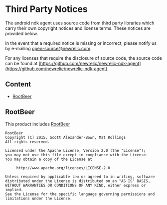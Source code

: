 # Third Party Notices

The android ndk agent uses source code from third party libraries which carry
their own copyright notices and license terms. These notices are provided
below.

In the event that a required notice is missing or incorrect, please notify us
by e-mailing [open-source@newrelic.com](mailto:open-source@newrelic.com).

For any licenses that require the disclosure of source
code, the source code can be found at [https://github.com/newrelic/newrelic-ndk-agent](https://github.com/newrelic/newrelic-ndk-agent).

## Content
* [RootBeer](#RootBeer)

## RootBeer
This product includes [RootBeer](https://github.com/scottyab/rootbeer)
    
```
RootBeer
Copyright (C) 2015, Scott Alexander-Bown, Mat Rollings
All rights reserved.

Licensed under the Apache License, Version 2.0 (the "License");
you may not use this file except in compliance with the License.
You may obtain a copy of the License at

     http://www.apache.org/licenses/LICENSE-2.0

Unless required by applicable law or agreed to in writing, software
distributed under the License is distributed on an "AS IS" BASIS,
WITHOUT WARRANTIES OR CONDITIONS OF ANY KIND, either express or implied.
See the License for the specific language governing permissions and
limitations under the License.
```